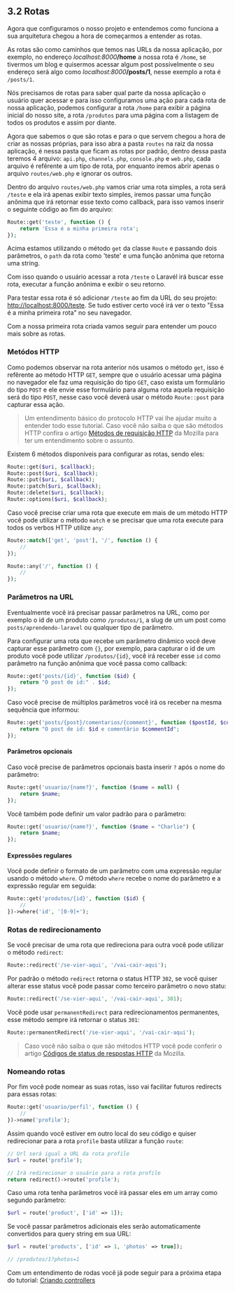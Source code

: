 ## 3.2 Rotas

Agora que configuramos o nosso projeto e entendemos como funciona a sua arquitetura chegou a hora de começarmos a entender as rotas.

As rotas são como caminhos que temos nas URLs da nossa aplicação, por exemplo, no endereço _localhost:8000_**/home** a nossa rota é `/home`, se tivermos um blog e quisermos acessar algum post possívelmente o seu endereço será algo como _localhost:8000_**/posts/1**, nesse exemplo a rota é `/posts/1`.

Nós precisamos de rotas para saber qual parte da nossa aplicação o usuário quer acessar e para isso configuramos uma ação para cada rota de nossa aplicação, podemos configurar a rota `/home` para exibir a página inicial do nosso site, a rota `/produtos` para uma página com a listagem de todos os produtos e assim por diante.

Agora que sabemos o que são rotas e para o que servem chegou a hora de criar as nossas próprias, para isso abra a pasta `routes` na raiz da nossa aplicação, é nessa pasta que ficam as rotas por padrão, dentro dessa pasta teremos 4 arquivo: `api.php`, `channels.php`, `console.php` e `web.php`, cada arquivo é refêrente a um tipo de rota, por enquanto iremos abrir apenas o arquivo `routes/web.php` e ignorar os outros.

Dentro do arquivo `routes/web.php` vamos criar uma rota simples, a rota será `/teste` e ela irá apenas exibir texto simples, iremos passar uma função anônima que irá retornar esse texto como callback, para isso vamos inserir o seguinte código ao fim do arquivo:

```php
Route::get('teste', function () {
    return 'Essa é a minha primeira rota';
});
```

Acima estamos utilizando o método `get` da classe `Route` e passando dois parâmetros, o `path` da rota como 'teste' e uma função anônima que retorna uma string.

Com isso quando o usuário acessar a rota `/teste` o Laravél irá buscar esse rota, executar a função anônima e exibir o seu retorno.

Para testar essa rota é só adicionar `/teste` ao fim da URL do seu projeto: [http://localhost:8000/teste](http://localhost:8000/teste). Se tudo estiver certo você irá ver o texto "Essa é a minha primeira rota" no seu navegador. 

Com a nossa primeira rota criada vamos seguir para entender um pouco mais sobre as rotas.

### Metódos HTTP
Como podemos observar na rota anterior nós usamos o método `get`, isso é refêrente ao método HTTP `GET`, sempre que o usuário acessar uma página no navegador ele faz uma requisição do tipo `GET`, caso exista um formulário do tipo `POST` e ele envie esse formulário para alguma rota aquela requisição será do tipo `POST`, nesse caso você deverá usar o método `Route::post` para capturar essa ação.

> Um entendimento básico do protocolo HTTP vai lhe ajudar muito a entender todo esse tutorial. Caso você não saiba o que são métodos HTTP confira o artigo [Métodos de requisição HTTP](https://developer.mozilla.org/pt-BR/docs/Web/HTTP/Methods) da Mozilla para ter um entendimento sobre o assunto.

Existem 6 métodos disponíveis para configurar as rotas, sendo eles:
```php
Route::get($uri, $callback);
Route::post($uri, $callback);
Route::put($uri, $callback);
Route::patch($uri, $callback);
Route::delete($uri, $callback);
Route::options($uri, $callback);
```

Caso você precise criar uma rota que execute em mais de um método HTTP você pode utilizar o método `match` e se precisar que uma rota execute para todos os verbos HTTP utilize `any`:


```php
Route::match(['get', 'post'], '/', function () {
    //
});

Route::any('/', function () {
    //
});
```

### Parâmetros na URL
Eventualmente você irá precisar passar parâmetros na URL, como por exemplo o id de um produto como `/produtos/1`, a slug de um um post como `posts/aprendendo-laravel` ou qualquer tipo de parâmetro.

Para configurar uma rota que recebe um parâmetro dinâmico você deve capturar esse parâmetro com `{}`, por exemplo, para capturar o id de um produto você pode utilizar `/produtos/{id}`, você irá receber esse `id` como parâmetro na função anônima que você passa como callback:

```php
Route::get('posts/{id}', function ($id) {
    return "O post de id:" . $id;
});
```

Caso você precise de múltiplos parâmetros você irá os receber na mesma sequência que informou:

```php
Route::get('posts/{post}/comentarios/{comment}', function ($postId, $commentId) {
    return "O post de id: $id e comentário $commentId";
});
```

#### Parâmetros opcionais
Caso você precise de parâmetros opcionais basta inserir `?` após o nome do parâmetro:

```php
Route::get('usuario/{name?}', function ($name = null) {
    return $name;
});
```

Você também pode definir um valor padrão para o parâmetro:

```php
Route::get('usuario/{name?}', function ($name = "Charlie") {
    return $name;
});
```

#### Expressões regulares
Você pode definir o formato de um parâmetro com uma expressão regular usando o método `where`. O método `where` recebe o nome do parâmetro e a expressão regular em seguida:

```php
Route::get('produtos/{id}', function ($id) {
    //
})->where('id', '[0-9]+');
```

### Rotas de redirecionamento
Se você precisar de uma rota que redireciona para outra você pode utilizar o método `redirect`:
```php
Route::redirect('/se-vier-aqui', '/vai-cair-aqui');
```

Por padrão o método `redirect` retorna o status HTTP `302`, se você quiser alterar esse status você pode passar como terceiro parâmetro o novo statu:
```php
Route::redirect('/se-vier-aqui', '/vai-cair-aqui', 301);
```

Você pode usar `permanentRedirect` para redirecionamentos permanentes, esse método sempre irá retornar o status `301`:
```php
Route::permanentRedirect('/se-vier-aqui', '/vai-cair-aqui');
```

> Caso você não saiba o que são métodos HTTP você pode conferir o artigo [Códigos de status de respostas HTTP](https://developer.mozilla.org/pt-BR/docs/Web/HTTP/Status) da Mozilla.

### Nomeando rotas
Por fim você pode nomear as suas rotas, isso vai facilitar futuros redirects para essas rotas:

```php
Route::get('usuario/perfil', function () {
    //
})->name('profile');
```

Assim quando você estiver em outro local do seu código e quiser redirecionar para a rota `profile` basta utilizar a função `route`:

```php
// Url será igual a URL da rota profile
$url = route('profile');

// Irá redirecionar o usuário para a rota profile
return redirect()->route('profile');
```

Caso uma rota tenha parâmetros você irá passar eles em um array como segundo parâmetro:

```php
$url = route('product', ['id' => 1]);
```

Se você passar parâmetros adicionais eles serão automaticamente convertidos para query string em sua URL:

```php
$url = route('products', ['id' => 1, 'photos' => true]);

// /produtos/1?photos=1
```

Com um entendimento de rodas você já pode seguir para a próxima etapa do tutorial:  [Criando controllers](./3-Controllers.md)